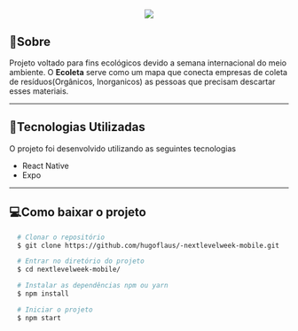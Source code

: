 <h1  style=" text-align: center;">
  <img style=" text-align: center" src="https://ik.imagekit.io/vglod4qqhy/Captura_de_tela_de_2020-06-11_08-06-17_9KyNUYRpQ.png">
</h1>

## 📄Sobre

Projeto voltado para fins ecológicos devido a semana internacional do meio ambiente.
O **Ecoleta** serve como um mapa que conecta empresas de coleta de resíduos(Orgânicos, Inorganicos) as pessoas que precisam descartar esses materiais.

---

## 🚀Tecnologias Utilizadas

O projeto foi desenvolvido utilizando as seguintes tecnologias

- React Native
- Expo

---

## 💻Como baixar o projeto
```bash
  # Clonar o repositório
  $ git clone https://github.com/hugoflaus/-nextlevelweek-mobile.git

  # Entrar no diretório do projeto
  $ cd nextlevelweek-mobile/

  # Instalar as dependências npm ou yarn
  $ npm install

  # Iniciar o projeto
  $ npm start
```
